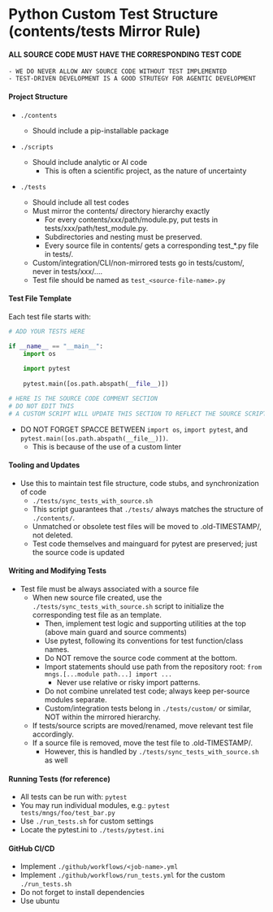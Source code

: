 <!-- ---
!-- Timestamp: 2025-05-06 08:42:10
!-- Author: ywatanabe
!-- File: /home/ywatanabe/proj/SciTex/docs/INSTRUCTIONS_TO_CLAUDE_CODE/CUSTOM_PYTHON_TESTS_STRUCTURE.md
!-- --- -->

# Python Custom Test Structure (contents/tests Mirror Rule)

#### ALL SOURCE CODE MUST HAVE THE CORRESPONDING TEST CODE
    - WE DO NEVER ALLOW ANY SOURCE CODE WITHOUT TEST IMPLEMENTED
    - TEST-DRIVEN DEVELOPMENT IS A GOOD STRUTEGY FOR AGENTIC DEVELOPMENT

#### Project Structure
  - `./contents`
    - Should include a pip-installable package

  - `./scripts` 
    - Should include analytic or AI code
      - This is often a scientific project, as the nature of uncertainty

  - `./tests`
    - Should include all test codes
    - Must mirror the contents/ directory hierarchy exactly
      - For every contents/xxx/path/module.py, put tests in tests/xxx/path/test_module.py.
      - Subdirectories and nesting must be preserved.
      - Every source file in contents/ gets a corresponding test_*.py file in tests/.
    - Custom/integration/CLI/non-mirrored tests go in tests/custom/, never in tests/xxx/....
    - Test file should be named as `test_<source-file-name>.py`

#### Test File Template
Each test file starts with:

``` python
# ADD YOUR TESTS HERE

if __name__ == "__main__":
    import os
    
    import pytest
    
    pytest.main([os.path.abspath(__file__)])

# HERE IS THE SOURCE CODE COMMENT SECTION
# DO NOT EDIT THIS
# A CUSTOM SCRIPT WILL UPDATE THIS SECTION TO REFLECT THE SOURCE SCRIPTS
```

- DO NOT FORGET SPACCE BETWEEN `import os`, `import pytest`, and `pytest.main([os.path.abspath(__file__)])`.
  - This is because of the use of a custom linter

#### Tooling and Updates
- Use this to maintain test file structure, code stubs, and synchronization of code
  - `./tests/sync_tests_with_source.sh`
  - This script guarantees that `./tests/` always matches the structure of `./contents/`.
  - Unmatched or obsolete test files will be moved to .old-TIMESTAMP/, not deleted.
  - Test code themselves and mainguard for pytest are preserved; just the source code is updated

#### Writing and Modifying Tests
- Test file must be always associated with a source file
  - When new source file created, use the `./tests/sync_tests_with_source.sh` script to initialize the corresponding test file as an template.
    - Then, implement test logic and supporting utilities at the top (above main guard and source comments)
    - Use pytest, following its conventions for test function/class names.
    - Do NOT remove the source code comment at the bottom.
    - Import statements should use path from the repository root: `from mngs.[...module path...] import ...`
      - Never use relative or risky import patterns.
    - Do not combine unrelated test code; always keep per-source modules separate.
    - Custom/integration tests belong in `./tests/custom/` or similar, NOT within the mirrored hierarchy.
  - If tests/source scripts are moved/renamed, move relevant test file accordingly.
  - If a source file is removed, move the test file to .old-TIMESTAMP/.
    - However, this is handled by `./tests/sync_tests_with_source.sh` as well

#### Running Tests (for reference)
- All tests can be run with: `pytest`
- You may run individual modules, e.g.: `pytest tests/mngs/foo/test_bar.py`
- Use `./run_tests.sh` for custom settings
- Locate the pytest.ini to `./tests/pytest.ini`

#### GitHub CI/CD
- Implement `./github/workflows/<job-name>.yml`
- Implement `./github/workflows/run_tests.yml` for the custom `./run_tests.sh`
- Do not forget to install dependencies
- Use ubuntu

<!-- EOF -->